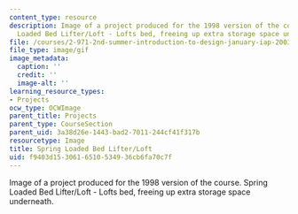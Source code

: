 ```yaml
---
content_type: resource
description: Image of a project produced for the 1998 version of the course. Spring
  Loaded Bed Lifter/Loft - Lofts bed, freeing up extra storage space underneath.
file: /courses/2-971-2nd-summer-introduction-to-design-january-iap-2003/f9403d1530616510534936cb6fa70c7f_98_spring_bedlifter.gif
file_type: image/gif
image_metadata:
  caption: ''
  credit: ''
  image-alt: ''
learning_resource_types:
- Projects
ocw_type: OCWImage
parent_title: Projects
parent_type: CourseSection
parent_uid: 3a38d26e-1443-bad2-7011-244cf41f317b
resourcetype: Image
title: Spring Loaded Bed Lifter/Loft
uid: f9403d15-3061-6510-5349-36cb6fa70c7f
---
```

Image of a project produced for the 1998 version of the course. Spring Loaded Bed Lifter/Loft - Lofts bed, freeing up extra storage space underneath.

